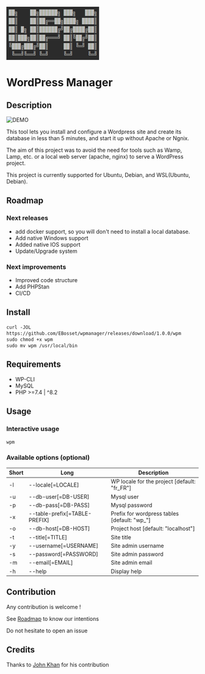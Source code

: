 ![WPM](wpm.png)

# WordPress Manager

## Description

![DEMO](demo.gif)

This tool lets you install and configure a Wordpress site and create its database in less than 5 minutes, and start it up without Apache or Ngnix.

The aim of this project was to avoid the need for tools such as Wamp, Lamp, etc. or a local web server (apache, nginx) to serve a WordPress project.

This project is currently supported for Ubuntu, Debian, and WSL(Ubuntu, Debian).

## Roadmap

### Next releases

- add docker support, so you will don't need to install a local database.
- Add native Windows support
- Added native IOS support
- Update/Upgrade system

### Next improvements

- Improved code structure
- Add PHPStan
- CI/CD

## Install

```
curl -JOL https://github.com/EBosset/wpmanager/releases/download/1.0.0/wpm
sudo chmod +x wpm
sudo mv wpm /usr/local/bin
```

## Requirements

- WP-CLI
- MySQL
- PHP >=7.4 | ^8.2

## Usage

### Interactive usage

```
wpm
```

### Available options (optional)

| Short | Long                          | Description                                  |
|-------|-------------------------------|----------------------------------------------|
| -l    | --locale[=LOCALE]             | WP locale for the project [default: "fr_FR"] |
| -u    | --db-user[=DB-USER]           | Mysql user                                   |
| -p    | --db-pass[=DB-PASS]           | Mysql password                               |
| -x    | --table-prefix[=TABLE-PREFIX] | Prefix for wordpress tables [default: "wp_"] |
| -o    | --db-host[=DB-HOST]           | Project host [default: "localhost"]          |
| -t    | --title[=TITLE]               | Site title                                   |
| -y    | --username[=USERNAME]         | Site admin username                          |
| -s    | --password[=PASSWORD]         | Site admin password                          |
| -m    | --email[=EMAIL]               | Site admin email                             |
| -h    | --help                        | Display help                                 |



## Contribution

Any contribution is welcome !

See [Roadmap](#roadmap) to know our intentions

Do not hesitate to open an issue


## Credits

Thanks to [John Khan](https://github.com/johnkhansrc) for his contribution